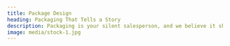 ```yaml
---
title: Package Design
heading: Packaging That Tells a Story
description: Packaging is your silent salesperson, and we believe it should be a compelling story about your product. We understand the power of packaging in making a lasting impression, and our designs ensure that your products not only look stunning but also convey the essence of your brand. Whether it's a box, bag, label, or container, our team of expert designers can transform it into a canvas that narrates your brand's story. Our packaging not only grabs attention but also leaves a memorable imprint on your customers.
image: media/stock-1.jpg
---
```

